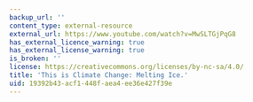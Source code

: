 ```yaml
---
backup_url: ''
content_type: external-resource
external_url: https://www.youtube.com/watch?v=MwSLTGjPqG8
has_external_licence_warning: true
has_external_license_warning: true
is_broken: ''
license: https://creativecommons.org/licenses/by-nc-sa/4.0/
title: 'This is Climate Change: Melting Ice.'
uid: 19392b43-acf1-448f-aea4-ee36e427f39e
---
```

